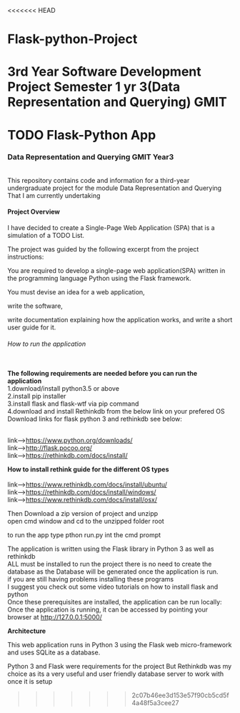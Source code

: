 <<<<<<< HEAD
# Flask-python-Project
3rd Year Software Development Project Semester 1 yr 3(Data Representation and Querying) GMIT
=======
<h1>TODO Flask-Python App</h1>

<h3><b>Data Representation and Querying GMIT Year3</b></h3>
<br>
This repository contains code and information for a third-year undergraduate project for the module Data Representation and Querying 
That I am currently undertaking
<br>
<h4><b>Project Overview</b></h4> 
I have decided to create a Single-Page Web Application (SPA) that is a simulation of a TODO List.

The project was guided by the following excerpt from the project instructions:

You are required to develop a single-page web application(SPA) written in the programming language Python using the Flask framework.

You must devise an idea for a web application, 

write the software, 

write documentation explaining how the application works, and write a short user guide for it.

<h6>How to run the application</h6>
<br>
<b>The following requirements are needed before you can run the application</b>
<br>1.download/install python3.5 or above
<br>2.install pip installer
<br>3.install flask and flask-wtf via pip command
<br>4.download and install Rethinkdb from the below link on your prefered OS
<br>
Download links for flask python 3 and rethinkdb see below:

<br>link-->https://www.python.org/downloads/ 
<br>link-->http://flask.pocoo.org/
<br>link-->https://rethinkdb.com/docs/install/


<b>How to install rethink guide for the different OS types</b>
<br>
<br>link-->https://www.rethinkdb.com/docs/install/ubuntu/
<br>link-->https://rethinkdb.com/docs/install/windows/
<br>link-->https://www.rethinkdb.com/docs/install/osx/	   
	   
Then Download a zip version of project and unzipp
<br>
open cmd window and cd to the unzipped folder root

to run the app type pthon run.py int the cmd prompt



The application is written using the Flask library in Python 3 as well as rethinkdb 
<br>
ALL must be installed to run the project there is no need to create the database  as the Database will be generated once the application is run.
<br>
if you are still having problems installing these programs
<br>
I suggest you check out some video tutorials on how to install flask and python
<br>
Once these prerequisites are installed, the application can be run locally:
Once the application is running, it can be accessed by pointing your browser at http://127.0.0.1:5000/ 

<b>Architecture</b>

This web application runs in Python 3 using the Flask web micro-framework and uses SQLite as a database. 

Python 3 and Flask were requirements for the project But Rethinkdb was my choice as its a very useful and user friendly database server
to work with once it is setup
>>>>>>> 2c07b46ee3d153e57f90cb5cd5f4a48f5a3cee27
